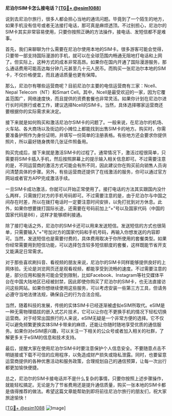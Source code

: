 **尼泊尔SIM卡怎么接电话？[[TG💪+ @esim1088](https://t.me/s/esim1088)]**

说到去尼泊尔旅行，很多人都会担心当地的通讯问题。毕竟到了一个陌生的地方，如果手机没有信号或者无法接打电话，那可真是麻烦透顶。不过别担心，尼泊尔的SIM卡其实非常容易使用，只要你按照正确的方法操作，接电话、发短信都不是难事。

首先，我们来聊聊为什么需要在尼泊尔使用本地的SIM卡。很多游客可能会觉得，只要带一部支持国际漫游的手机，就可以在全球范围内畅通无阻地打电话和上网了。但实际上，这种方式的成本非常高昂。如果你在国内开通了国际漫游服务，那么通话费用可能高达每分钟几元甚至几十元人民币。而购买一张尼泊尔本地的SIM卡，不仅价格便宜，而且通话质量也更有保障。

那么，尼泊尔有哪些运营商呢？目前尼泊尔主要的电信运营商有三家：Ncell、Nepal Telecom（NT）和Smart Cell。其中，Ncell是最受欢迎的一家，因为它覆盖范围广，网络速度快，而且提供的资费套餐也非常灵活。如果你计划在尼泊尔进行长时间旅行或者工作，建议选择Ncell的SIM卡。当然，具体选择哪家运营商还要根据你的实际需求来决定。

接下来就是如何购买和激活尼泊尔SIM卡的问题了。一般来说，在尼泊尔的机场、火车站、各大商场以及街边的小摊位上都能找到出售SIM卡的地方。购买时，你需要准备护照作为身份证明，并填写一份简单的注册表格。有些地方还会要求你提供照片，所以最好随身携带几张证件照备用。

购买完成后，接下来就是激活SIM卡的过程了。通常情况下，激活过程很简单，只需要将SIM卡插入手机，然后按照屏幕上的提示输入相关信息即可。不过需要注意的是，不同运营商的激活方式可能会有所不同，因此建议你在购买前向销售人员询问清楚具体的步骤。另外，有些运营商还提供了在线激活的服务，你可以通过官方网站或者官方APP完成激活手续。

一旦SIM卡成功激活，你就可以开始正常使用了。接打电话的方法其实跟国内没什么两样，只需拨打对方的手机号码即可。不过需要注意的是，由于尼泊尔与中国之间存在时差，所以在拨打电话时一定要注意时间安排，以免打扰到对方休息。此外，如果你想要拨打国际长途，还需要在号码前加上“+”号以及国家代码（中国的国家代码是86），这样才能够顺利接通。

除了接打电话之外，尼泊尔的SIM卡还可以用来发送短信。发送短信的方式也很简单，只需要输入“+”号加对方的国家代码和手机号码，再输入你想发送的内容即可。当然，发送短信也是需要付费的，具体费用取决于你所使用的套餐类型。如果你经常需要用到短信功能，可以选择包含较多短信额度的套餐，这样既能节省开支又能满足日常需求。

对于那些喜欢刷抖音、看视频的朋友来说，尼泊尔的SIM卡同样能够提供良好的上网体验。无论是浏览网页还是观看视频，都能享受到流畅的速度。不过需要注意的是，部分应用和服务可能会受到限制，比如Facebook、Instagram等社交媒体平台在中国大陆地区已经被封禁，因此即使你购买了尼泊尔的SIM卡，也无法直接访问这些网站。如果你想继续使用这些服务，可以考虑安装一些第三方工具，但请务必遵守当地法律法规，确保自己的行为合法合规。

当然，随着科技的发展，传统的实体SIM卡已经逐渐被虚拟eSIM所取代。eSIM是一种无需物理插拔的嵌入式芯片技术，它可以让你在不更换手机的情况下轻松切换运营商。对于经常出国旅行的人来说，eSIM无疑是一个非常方便的选择。它不仅可以避免频繁更换实体SIM卡带来的麻烦，还能让你随时随地享受优质的通信服务。如果你对eSIM感兴趣，可以关注一下相关的公众号或者加入相关的社群，了解更多关于eSIM的信息和技术支持。

最后，提醒大家在使用尼泊尔SIM卡时要注意保护个人信息安全。不要随意点击不明链接或下载不可信的应用程序，以免造成财产损失或隐私泄露。同时，也要留意运营商提供的各种优惠活动和服务政策，合理规划自己的通信预算，让每一次出行都更加愉快便捷。

总之，尼泊尔的SIM卡接电话并不是什么复杂的事情，只要你按照上述步骤操作，就能轻松搞定。无论是为了节省费用还是提升通信质量，购买一张本地的SIM卡都是值得推荐的做法。希望这篇文章能帮助到即将前往尼泊尔旅行的朋友们，祝大家旅途愉快！

[[TG💪+ @esim1088](https://t.me/s/esim1088) ![Image](https://i.postimg.cc/4NQfJmqS/Snipaste-2025-05-13-00-14-12.png)]